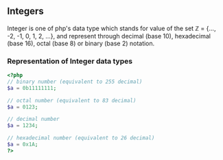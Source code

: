 ## Integers 

Integer is one of php's data type which stands for value of the set  ℤ = {..., -2, -1, 0, 1, 2, ...}, and represent through decimal (base 10), hexadecimal (base 16), octal (base 8) or binary (base 2) notation.

### Representation of Integer data types

```php
<?php
// binary number (equivalent to 255 decimal)
$a = 0b11111111; 

// octal number (equivalent to 83 decimal)
$a = 0123; 

// decimal number
$a = 1234; 

// hexadecimal number (equivalent to 26 decimal)
$a = 0x1A; 
?>
```




